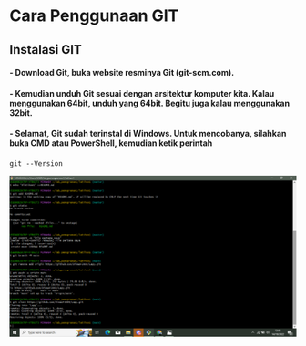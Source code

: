 # Cara Penggunaan GIT
## Instalasi GIT
#### - Download Git, buka website resminya Git (git-scm.com).
#### - Kemudian unduh Git sesuai dengan arsitektur komputer kita. Kalau menggunakan 64bit, unduh yang 64bit. Begitu juga kalau menggunakan 32bit.
#### - Selamat, Git sudah terinstal di Windows. Untuk mencobanya, silahkan buka CMD atau PowerShell, kemudian ketik perintah 
```
git --Version
```
![Gambar1](gambar/gambar1.png)

